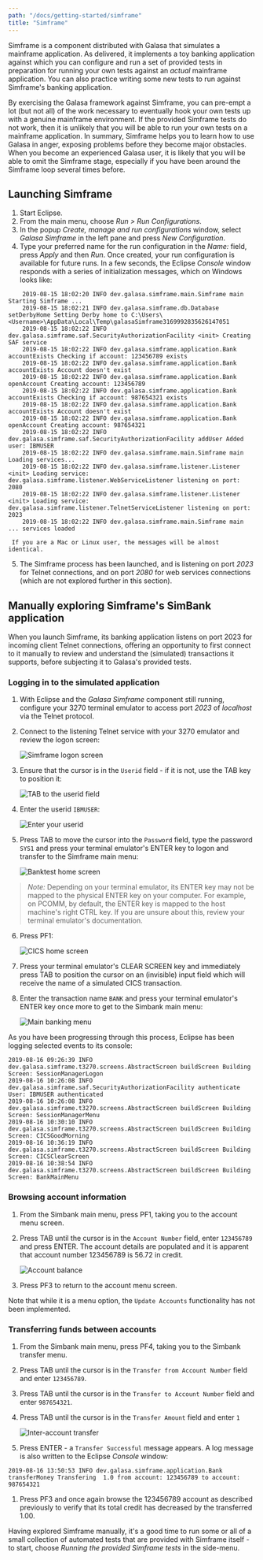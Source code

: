 ```yaml
---
path: "/docs/getting-started/simframe"
title: "Simframe"
---
```

Simframe is a component distributed with Galasa that simulates a mainframe application. As delivered, it implements a toy banking application against which you can configure and run a set of provided tests in preparation for running your own tests against an *actual* mainframe application. You can also practice writing some new tests to run against Simframe's banking application.

By exercising the Galasa framework against Simframe, you can pre-empt a lot (but not all) of the work necessary to eventually hook your own tests up with a genuine mainframe environment. If the provided Simframe tests do not work, then it is unlikely that you will be able to run your own tests on a mainframe application. In summary, Simframe helps you to learn how to use Galasa in anger, exposing problems before they become major obstacles. When you become an experienced Galasa user, it is likely that you will be able to omit the Simframe stage, especially if you have been around the Simframe loop several times before.

## Launching Simframe
1. Start Eclipse.
1. From the main menu, choose *Run > Run Configurations*.
1. In the popup *Create, manage and run configurations* window, select *Galasa Simframe* in the left pane and press *New Configuration*. 
1. Type your preferred name for the run configuration in the *Name:* field, press *Apply* and then *Run*. Once created, your run configuration is available for future runs.
In a few seconds, the Eclipse *Console* window responds with a series of initialization messages, which on Windows looks like:
```
    2019-08-15 18:02:20 INFO dev.galasa.simframe.main.Simframe main Starting Simframe ...
    2019-08-15 18:02:21 INFO dev.galasa.simframe.db.Database setDerbyHome Setting Derby home to C:\Users\<Username>\AppData\Local\Temp\galasaSimframe3169992835626147051
    2019-08-15 18:02:22 INFO dev.galasa.simframe.saf.SecurityAuthorizationFacility <init> Creating SAF service
    2019-08-15 18:02:22 INFO dev.galasa.simframe.application.Bank accountExists Checking if account: 123456789 exists
    2019-08-15 18:02:22 INFO dev.galasa.simframe.application.Bank accountExists Account doesn't exist
    2019-08-15 18:02:22 INFO dev.galasa.simframe.application.Bank openAccount Creating account: 123456789
    2019-08-15 18:02:22 INFO dev.galasa.simframe.application.Bank accountExists Checking if account: 987654321 exists
    2019-08-15 18:02:22 INFO dev.galasa.simframe.application.Bank accountExists Account doesn't exist
    2019-08-15 18:02:22 INFO dev.galasa.simframe.application.Bank openAccount Creating account: 987654321
    2019-08-15 18:02:22 INFO dev.galasa.simframe.saf.SecurityAuthorizationFacility addUser Added user: IBMUSER
    2019-08-15 18:02:22 INFO dev.galasa.simframe.main.Simframe main Loading services...
    2019-08-15 18:02:22 INFO dev.galasa.simframe.listener.Listener <init> Loading service: dev.galasa.simframe.listener.WebServiceListener listening on port: 2080
    2019-08-15 18:02:22 INFO dev.galasa.simframe.listener.Listener <init> Loading service: dev.galasa.simframe.listener.TelnetServiceListener listening on port: 2023
    2019-08-15 18:02:22 INFO dev.galasa.simframe.main.Simframe main ... services loaded
```

     If you are a Mac or Linux user, the messages will be almost identical.

5. The Simframe process has been launched, and is listening on port *2023* for Telnet connections, and on port *2080* for web services connections (which are not explored further in this section).

## Manually exploring Simframe's SimBank application
When you launch Simframe, its banking application listens on port 2023 for incoming client Telnet connections, offering an opportunity to first connect to it manually to review and understand the (simulated) transactions it supports, before subjecting it to Galasa's provided tests.

### Logging in to the simulated application
1. With Eclipse and the *Galasa Simframe* component still running, configure your 3270 terminal emulator to access port *2023* of *localhost* via the Telnet protocol. 
1. Connect to the listening Telnet service with your 3270 emulator and review the logon screen:

    ![Simframe logon screen](./simframe-logon.png)

1. Ensure that the cursor is in the `Userid` field - if it is not, use the TAB key to position it:

    ![TAB to the userid field](./simframe-userid.png) 

1. Enter the userid `IBMUSER`:

    ![Enter your userid](./simframe-ibmuser.png) 

1. Press TAB to move the cursor into the `Password` field, type the password `SYS1` and press your terminal emulator's ENTER key to logon and transfer to the Simframe main menu:

    ![Banktest home screen](./simframe-banktest.png) 

> *Note:* Depending on your terminal emulator, its ENTER key may not be mapped to the physical ENTER key on your computer. For example,
> on PCOMM, by default, the ENTER key is mapped to the host machine's right CTRL key. If you are unsure about this, review
> your terminal emulator's documentation.

6. Press PF1:

    ![CICS home screen](./simframe-cics.png) 

1. Press your terminal emulator's CLEAR SCREEN key and immediately press TAB to position the cursor on an (invisible) input field which will receive the name of a simulated CICS transaction.
1. Enter the transaction name `BANK` and press your terminal emulator's ENTER key once more to get to the Simbank main menu:

    ![Main banking menu](./simframe-mainmenu.png) 

As you have been progressing through this process, Eclipse has been logging selected events to its console:

```
2019-08-16 09:26:39 INFO dev.galasa.simframe.t3270.screens.AbstractScreen buildScreen Building Screen: SessionManagerLogon
2019-08-16 10:26:08 INFO dev.galasa.simframe.saf.SecurityAuthorizationFacility authenticate User: IBMUSER authenticated
2019-08-16 10:26:08 INFO dev.galasa.simframe.t3270.screens.AbstractScreen buildScreen Building Screen: SessionManagerMenu
2019-08-16 10:30:10 INFO dev.galasa.simframe.t3270.screens.AbstractScreen buildScreen Building Screen: CICSGoodMorning
2019-08-16 10:36:19 INFO dev.galasa.simframe.t3270.screens.AbstractScreen buildScreen Building Screen: CICSClearScreen
2019-08-16 10:38:54 INFO dev.galasa.simframe.t3270.screens.AbstractScreen buildScreen Building Screen: BankMainMenu
```
### Browsing account information
1. From the Simbank main menu, press PF1, taking you to the account menu screen.
1. Press TAB until the cursor is in the `Account Number` field, enter `123456789` and press ENTER. 
    The account details are populated and it is apparent that account number 123456789 is 56.72 in credit.

    ![Account balance](./simframe-balance.png)

1. Press PF3 to return to the account menu screen.

Note that while it is a menu option, the `Update Accounts` functionality has not been implemented.

### Transferring funds between accounts
1. From the Simbank main menu, press PF4, taking you to the Simbank transfer menu.
1. Press TAB until the cursor is in the `Transfer from Account Number` field and enter `123456789`.
1. Press TAB until the cursor is in the `Transfer to Account Number` field and enter `987654321`.
1. Press TAB until the cursor is in the `Transfer Amount` field and enter `1`

    ![Inter-account transfer](./simframe-transfer.png)

1. Press ENTER - a `Transfer Successful` message appears. A log message is also written to the Eclipse *Console* window:

```
2019-08-16 13:50:53 INFO dev.galasa.simframe.application.Bank transferMoney Transfering  1.0 from account: 123456789 to account: 987654321
```

1. Press PF3 and once again browse the 123456789 account as described previously to verify that its total credit has decreased by the transferred 1.00.

Having explored Simframe manually, it's a good time to run some or all of a small collection of automated tests that are provided with Simframe itself - to start, choose *Running the provided Simframe tests* in the side-menu.